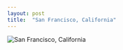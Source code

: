 ```yaml
---
layout: post
title:  "San Francisco, California"
---
```


![San Francisco, California]({{site.baseurl}}/images/DSCF2133.jpg)
